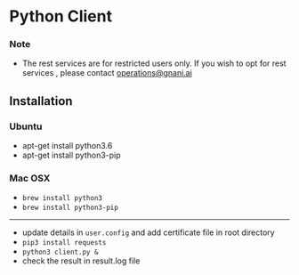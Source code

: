 # Python Client

### Note 
- The rest services are for restricted users only. If you wish to opt for rest services , please contact operations@gnani.ai

## Installation

### Ubuntu
- apt-get install python3.6
- apt-get install python3-pip

### Mac OSX
- `brew install python3`
- `brew install python3-pip`
___
- update details in `user.config` and add certificate file in root directory
- `pip3 install requests`
- `python3 client.py &` 
- check the result in result.log file

